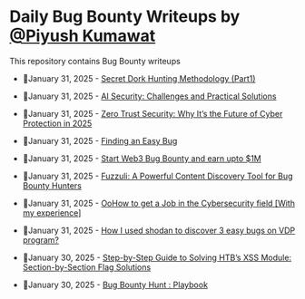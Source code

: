 # Daily Bug Bounty Writeups by [@Piyush Kumawat](https://twitter.com/piyush_supiy) 
This repository contains Bug Bounty writeups

<!-- BLOG-POST-LIST:START -->
 - 💯January 31, 2025 - [Secret Dork Hunting Methodology &lpar;Part1&rpar;](https://systemweakness.com/secret-dork-hunting-methodology-part1-6f06b5c47931?source=rss------bug_bounty-5) 

 - 💯January 31, 2025 - [AI Security: Challenges and Practical Solutions](https://medium.com/@paritoshblogs/ai-security-challenges-and-practical-solutions-8a78a348fe1d?source=rss------bug_bounty-5) 

 - 💯January 31, 2025 - [Zero Trust Security: Why It’s the Future of Cyber Protection in 2025](https://medium.com/@adibostoninstitute123/zero-trust-security-why-its-the-future-of-cyber-protection-in-2025-86b5f0e42fa4?source=rss------bug_bounty-5) 

 - 💯January 31, 2025 - [Finding an Easy Bug](https://cybersecuritywriteups.com/finding-an-easy-bug-a326dca448ed?source=rss------bug_bounty-5) 

 - 💯January 31, 2025 - [Start Web3 Bug Bounty and earn upto $1M](https://medium.com/@anandrishav2228/start-web3-bug-bounty-and-earn-upto-1m-e212f9468b88?source=rss------bug_bounty-5) 

 - 💯January 31, 2025 - [Fuzzuli: A Powerful Content Discovery Tool for Bug Bounty Hunters](https://medium.com/@commanak46/fuzzuli-a-powerful-content-discovery-tool-for-bug-bounty-hunters-f33b67dd4410?source=rss------bug_bounty-5) 

 - 💯January 31, 2025 - [OoHow to get a Job in the Cybersecurity field [With my experience]](https://medium.com/@hrofficial62/oohow-to-get-a-job-in-the-cybersecurity-field-with-my-experience-84b34ad95641?source=rss------bug_bounty-5) 

 - 💯January 31, 2025 - [How I used shodan to discover 3 easy bugs on VDP program?](https://medium.com/@hamdiyasin135/how-i-used-shodan-to-discover-3-easy-bugs-on-vdp-program-1ddd8b291320?source=rss------bug_bounty-5) 

 - 💯January 30, 2025 - [Step-by-Step Guide to Solving HTB’s XSS Module: Section-by-Section Flag Solutions](https://medium.com/@Arsenelupin12/step-by-step-guide-to-solving-htbs-xss-module-section-by-section-flag-solutions-bc07e0cb9928?source=rss------bug_bounty-5) 

 - 💯January 30, 2025 - [Bug Bounty Hunt : Playbook](https://santhosh-adiga-u.medium.com/bug-bounty-hunt-playbook-418866d82e84?source=rss------bug_bounty-5) 
<!-- BLOG-POST-LIST:END -->
